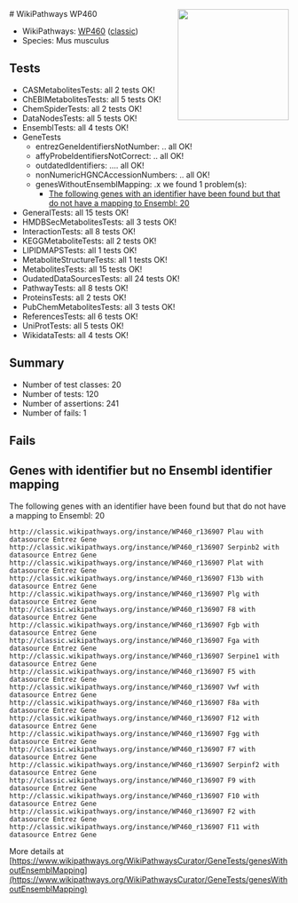 <img style="float: right; width: 200px" src="https://upload.wikimedia.org/wikipedia/commons/thumb/8/83/Wplogo_with_text_500.png/640px-Wplogo_with_text_500.png" />
# WikiPathways WP460

* WikiPathways: [WP460](https://wikipathways.org/pathways/WP460) ([classic](https://classic.wikipathways.org/instance/WP460))
* Species: Mus musculus
## Tests
* CASMetabolitesTests: all 2 tests OK!
* ChEBIMetabolitesTests: all 5 tests OK!
* ChemSpiderTests: all 2 tests OK!
* DataNodesTests: all 5 tests OK!
* EnsemblTests: all 4 tests OK!
* GeneTests
    * entrezGeneIdentifiersNotNumber: .. all OK!
    * affyProbeIdentifiersNotCorrect: .. all OK!
    * outdatedIdentifiers: .... all OK!
    * nonNumericHGNCAccessionNumbers: .. all OK!
    * genesWithoutEnsemblMapping: .x we found 1 problem(s):
        * [The following genes with an identifier have been found but that do not have a mapping to Ensembl: 20](#c4e5432c)
* GeneralTests: all 15 tests OK!
* HMDBSecMetabolitesTests: all 3 tests OK!
* InteractionTests: all 8 tests OK!
* KEGGMetaboliteTests: all 2 tests OK!
* LIPIDMAPSTests: all 1 tests OK!
* MetaboliteStructureTests: all 1 tests OK!
* MetabolitesTests: all 15 tests OK!
* OudatedDataSourcesTests: all 24 tests OK!
* PathwayTests: all 8 tests OK!
* ProteinsTests: all 2 tests OK!
* PubChemMetabolitesTests: all 3 tests OK!
* ReferencesTests: all 6 tests OK!
* UniProtTests: all 5 tests OK!
* WikidataTests: all 4 tests OK!


## Summary

* Number of test classes: 20
* Number of tests: 120
* Number of assertions: 241
* Number of fails: 1

## Fails

<a name="c4e5432c" />

## Genes with identifier but no Ensembl identifier mapping

The following genes with an identifier have been found but that do not have a mapping to Ensembl: 20
```
http://classic.wikipathways.org/instance/WP460_r136907 Plau with datasource Entrez Gene
http://classic.wikipathways.org/instance/WP460_r136907 Serpinb2 with datasource Entrez Gene
http://classic.wikipathways.org/instance/WP460_r136907 Plat with datasource Entrez Gene
http://classic.wikipathways.org/instance/WP460_r136907 F13b with datasource Entrez Gene
http://classic.wikipathways.org/instance/WP460_r136907 Plg with datasource Entrez Gene
http://classic.wikipathways.org/instance/WP460_r136907 F8 with datasource Entrez Gene
http://classic.wikipathways.org/instance/WP460_r136907 Fgb with datasource Entrez Gene
http://classic.wikipathways.org/instance/WP460_r136907 Fga with datasource Entrez Gene
http://classic.wikipathways.org/instance/WP460_r136907 Serpine1 with datasource Entrez Gene
http://classic.wikipathways.org/instance/WP460_r136907 F5 with datasource Entrez Gene
http://classic.wikipathways.org/instance/WP460_r136907 Vwf with datasource Entrez Gene
http://classic.wikipathways.org/instance/WP460_r136907 F8a with datasource Entrez Gene
http://classic.wikipathways.org/instance/WP460_r136907 F12 with datasource Entrez Gene
http://classic.wikipathways.org/instance/WP460_r136907 Fgg with datasource Entrez Gene
http://classic.wikipathways.org/instance/WP460_r136907 F7 with datasource Entrez Gene
http://classic.wikipathways.org/instance/WP460_r136907 Serpinf2 with datasource Entrez Gene
http://classic.wikipathways.org/instance/WP460_r136907 F9 with datasource Entrez Gene
http://classic.wikipathways.org/instance/WP460_r136907 F10 with datasource Entrez Gene
http://classic.wikipathways.org/instance/WP460_r136907 F2 with datasource Entrez Gene
http://classic.wikipathways.org/instance/WP460_r136907 F11 with datasource Entrez Gene
```

More details at [https://www.wikipathways.org/WikiPathwaysCurator/GeneTests/genesWithoutEnsemblMapping](https://www.wikipathways.org/WikiPathwaysCurator/GeneTests/genesWithoutEnsemblMapping)

